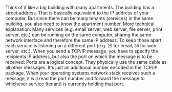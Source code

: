Think of it like a big building with many apartments. The building has a street address. That is basically equivalent to the IP address of your computer.
But since there can be many tenants (services) in the same building, you also need to know the apartment number.
More technical explanation: Many services (e.g. email server, web server, file server, print server, etc.) can be running on the same computer, sharing the same network interface and therefore the same IP address.
To keep those apart, each service is listening on a different port (e.g. `25` for email, `80` for web server, etc.). When you send a TCP/IP message, you have to specify the recipients IP address, but also the port on which the message is to be received.
Ports are a logical concept. They physically use the same cable as all other messages. It's just an additional number encoded in the TCP/IP package. When your operating systems network stack receives such a message, it will read the port number and forward the message to whichever service (tenant) is currently holding that port.
